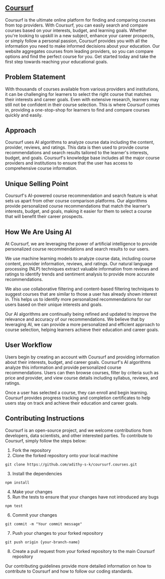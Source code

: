 ## [Coursurf](https://coursurf-courses.vercel.app/)

Coursurf is the ultimate online platform for finding and comparing courses from top providers. With Coursurf, you can easily search and compare courses based on your interests, budget, and learning goals. Whether you're looking to upskill in a new subject, enhance your career prospects, or simply follow a personal passion, Coursurf provides you with all the information you need to make informed decisions about your education. Our website aggregates courses from leading providers, so you can compare options and find the perfect course for you. Get started today and take the first step towards reaching your educational goals.

## Problem Statement
With thousands of courses available from various providers and institutions, it can be challenging for learners to select the right course that matches their interests and career goals. Even with extensive research, learners may still not be confident in their course selection. This is where Coursurf comes in, providing a one-stop-shop for learners to find and compare courses quickly and easily.

## Approach
Coursurf uses AI algorithms to analyze course data including the content, provider, reviews, and ratings. This data is then used to provide course recommendations and search results tailored to the learner's interests, budget, and goals. Coursurf's knowledge base includes all the major course providers and institutions to ensure that the user has access to comprehensive course information.

## Unique Selling Point
Coursurf's AI-powered course recommendation and search feature is what sets us apart from other course comparison platforms. Our algorithms provide personalized course recommendations that match the learner's interests, budget, and goals, making it easier for them to select a course that will benefit their career prospects.

## How We Are Using AI
At Coursurf, we are leveraging the power of artificial intelligence to provide personalized course recommendations and search results to our users.

We use machine learning models to analyze course data, including course content, provider information, reviews, and ratings. Our natural language processing (NLP) techniques extract valuable information from reviews and ratings to identify trends and sentiment analysis to provide more accurate recommendations.

We also use collaborative filtering and content-based filtering techniques to suggest courses that are similar to those a user has already shown interest in. This helps us to identify more personalized recommendations for our users based on their unique interests and goals.

Our AI algorithms are continually being refined and updated to improve the relevance and accuracy of our recommendations. We believe that by leveraging AI, we can provide a more personalized and efficient approach to course selection, helping learners achieve their education and career goals.

## User Workflow
Users begin by creating an account with Coursurf and providing information about their interests, budget, and career goals. Coursurf's AI algorithms analyze this information and provide personalized course recommendations. Users can then browse courses, filter by criteria such as price and provider, and view course details including syllabus, reviews, and ratings. 

Once a user has selected a course, they can enroll and begin learning. Coursurf provides progress tracking and completion certificates to help users stay on track and achieve their education and career goals.

## Contributing Instructions
Coursurf is an open-source project, and we welcome contributions from developers, data scientists, and other interested parties. To contribute to Coursurf, simply follow the steps below:

1. Fork the repository
2. Clone the forked repository onto your local machine
```
git clone https://github.com/adithy-s-k/coursurf.courses.git
```
3. Install the dependencies
```
npm install
```
4. Make your changes
5. Run the tests to ensure that your changes have not introduced any bugs
```
npm test
```
6. Commit your changes
```
git commit -m "Your commit message"
```
7. Push your changes to your forked repository
```
git push origin {your-branch-name}
```
8. Create a pull request from your forked repository to the main Coursurf repository

Our contributing guidelines provide more detailed information on how to contribute to Coursurf and how to follow our coding standards.

